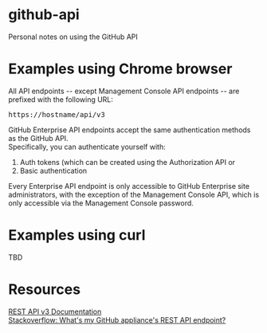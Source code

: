 # github-api
Personal notes on using the GitHub API

# Examples using Chrome browser
All API endpoints -- except Management Console API endpoints -- are prefixed with the following URL:

<pre>
https://hostname/api/v3
</pre>

GitHub Enterprise API endpoints accept the same authentication methods as the GitHub API.<br>
Specifically, you can authenticate yourself with:<br>

1) Auth tokens (which can be created using the Authorization API or<br>
2) Basic authentication<br>

Every Enterprise API endpoint is only accessible to GitHub Enterprise site administrators, with the exception of the Management Console API, which is only accessible via the Management Console password.


# Examples using curl

TBD


# Resources
[REST API v3 Documentation](https://developer.github.com/v3/)
<br>
[Stackoverflow: What's my GitHub appliance's REST API endpoint?](https://stackoverflow.com/questions/36503800/whats-my-github-appliances-rest-api-endpoint)
